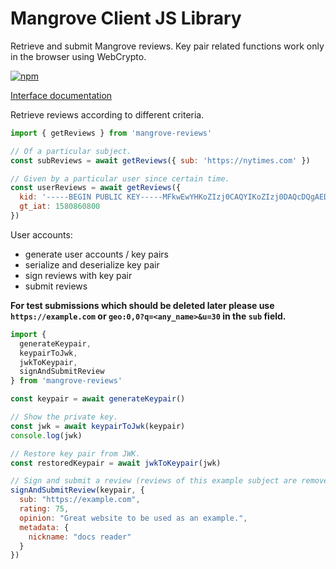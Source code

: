 # Mangrove Client JS Library

Retrieve and submit Mangrove reviews. Key pair related functions work only in the browser using WebCrypto.

[![npm](https://img.shields.io/npm/v/mangrove-reviews)](https://www.npmjs.com/package/mangrove-reviews)

[Interface documentation](https://js.mangrove.reviews/global.html)

Retrieve reviews according to different criteria.

```javascript
import { getReviews } from 'mangrove-reviews'

// Of a particular subject.
const subReviews = await getReviews({ sub: 'https://nytimes.com' })

// Given by a particular user since certain time.
const userReviews = await getReviews({
  kid: '-----BEGIN PUBLIC KEY-----MFkwEwYHKoZIzj0CAQYIKoZIzj0DAQcDQgAEDo6mN4kY6YFhpvF0u3hfVWD1RnDElPweX3U3KiUAx0dVeFLPAmeKdQY3J5agY3VspnHo1p/wH9hbZ63qPbCr6g==-----END PUBLIC KEY-----',
  gt_iat: 1580860800
})
```

User accounts:
- generate user accounts / key pairs
- serialize and deserialize key pair
- sign reviews with key pair
- submit reviews

**For test submissions which should be deleted later please use `https://example.com` or `geo:0,0?q=<any_name>&u=30` in the `sub` field.**

```javascript
import {
  generateKeypair,
  keypairToJwk,
  jwkToKeypair,
  signAndSubmitReview
} from 'mangrove-reviews'

const keypair = await generateKeypair()

// Show the private key.
const jwk = await keypairToJwk(keypair)
console.log(jwk)

// Restore key pair from JWK.
const restoredKeypair = await jwkToKeypair(jwk)

// Sign and submit a review (reviews of this example subject are removed from the database).
signAndSubmitReview(keypair, {
  sub: "https://example.com",
  rating: 75,
  opinion: "Great website to be used as an example.",
  metadata: {
    nickname: "docs reader"
  }
})
```
